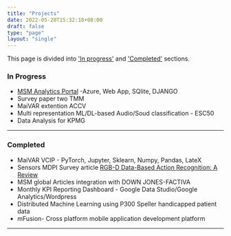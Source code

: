 ```yaml
---
title: "Projects"
date: 2022-05-20T15:32:18+08:00
draft: false
type: "page"
layout: "single"
---
```



This page is divided into ['In progress'](#in-progress) and ['Completed'](#completed) sections.  

### In Progress

* [MSM Analytics Portal](http://msmcloud.azurewebsites.net) -Azure, Web App, SQlite, DJANGO
* Survey paper two TMM
* MaiVAR extention  ACCV
* Multi representation ML/DL-based Audio/Soud classification - ESC50
* Data Analysis for KPMG

***

### Completed
* MaiVAR VCIP - PyTorch, Jupyter, Sklearn, Numpy, Pandas, LateX
* Sensors MDPI Survey article [RGB-D Data-Based Action Recognition: A Review](https://www.mdpi.com/1424-8220/21/12/4246)
* MSM global Articles integration with DOWN JONES-FACTIVA
* Monthly KPI Reporting Dashboard - Google Data Studio/Google Analytics/Wordpress
* Distributed Machine Learning using P300 Speller handicapped patient data
* mFusion- Cross platform mobile application development platform

***